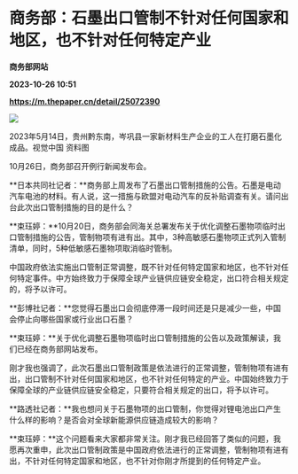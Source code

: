 # 商务部：石墨出口管制不针对任何国家和地区，也不针对任何特定产业
**商务部网站**

**2023-10-26 10:51**

**https://m.thepaper.cn/detail/25072390**

![](https://imagecloud.thepaper.cn/thepaper/image/275/751/694.jpg)

2023年5月14日，贵州黔东南，岑巩县一家新材料生产企业的工人在打磨石墨化成品。视觉中国 资料图

10月26日，商务部召开例行新闻发布会。

**日本共同社记者：**商务部上周发布了石墨出口管制措施的公告。石墨是电动汽车电池的材料。有人说，这一措施与欧盟对电动汽车的反补贴调查有关。请问出台此次出口管制措施的目的是什么？

**束珏婷：**10月20日，商务部会同海关总署发布关于优化调整石墨物项临时出口管制措施的公告，管制物项有进有出。其中，3种高敏感石墨物项正式列入管制清单，同时，5种低敏感石墨物项取消临时管制。

中国政府依法实施出口管制正常调整，既不针对任何特定国家和地区，也不针对任何特定事件。中方始终致力于保障全球产业链供应链安全稳定，出口符合相关规定的，将予以许可。

**彭博社记者：**您觉得石墨出口会彻底停滞一段时间还是只是减少一些，中国会停止向哪些国家或行业出口石墨？

**束珏婷：**关于优化调整石墨物项临时出口管制措施的公告以及政策解读，我们已经在商务部网站发布。

刚才我也强调了，此次石墨出口管制政策是依法进行的正常调整，管制物项有进有出，出口管制不针对任何国家和地区，也不针对任何特定的产业。中国始终致力于保障全球的产业链供应链安全稳定，只要符合相关规定的出口，将予以许可。

**路透社记者：**我也想问关于石墨物项的出口管制，你觉得对锂电池出口产生什么样的影响？是否会对全球新能源供应链造成较大的影响？

**束珏婷：**这个问题看来大家都非常关注。刚才我已经回答了类似的问题，我愿再次重申，此次出口管制政策是中国政府依法进行的正常调整，管制物项有进有出，不针对任何特定国家和地区，也不针对你刚才所提到的任何特定产业。
